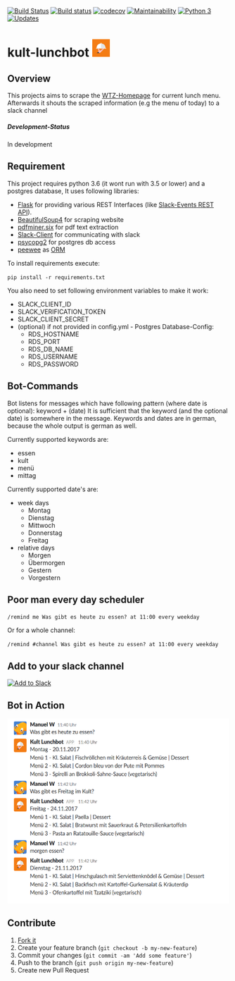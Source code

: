 [![Build Status](https://travis-ci.org/WtfJoke/kult-lunchbot.svg?branch=develop)](https://travis-ci.org/WtfJoke/kult-lunchbot)  [![Build status](https://ci.appveyor.com/api/projects/status/pwxgn4mpgrue13mb?svg=true)](https://ci.appveyor.com/project/WtfJoke/kult-lunchbot) 
[![codecov](https://codecov.io/gh/WtfJoke/kult-lunchbot/branch/develop/graph/badge.svg)](https://codecov.io/gh/WtfJoke/kult-lunchbot) [![Maintainability](https://api.codeclimate.com/v1/badges/4911a6d625e8bc609577/maintainability)](https://codeclimate.com/github/WtfJoke/kult-lunchbot/maintainability)
[![Python 3](https://pyup.io/repos/github/WtfJoke/kult-lunchbot/python-3-shield.svg)](https://pyup.io/repos/github/WtfJoke/kult-lunchbot/)
[![Updates](https://pyup.io/repos/github/WtfJoke/kult-lunchbot/shield.svg)](https://pyup.io/repos/github/WtfJoke/kult-lunchbot/) 

# kult-lunchbot [<img src="https://raw.githubusercontent.com/WtfJoke/kult-lunchbot/master/resources/icons/lunchbot_icon_fullbackground.png" width="40" height="40">](https://lunchbot-hn.slack.com/apps/A7YE00YBE-kult-lunchbot?page=1)

## Overview
This projects aims to scrape the [WTZ-Homepage](http://wtz-tagungszentrum.de) for current lunch menu.
Afterwards it shouts the scraped information (e.g the menu of today) to a slack channel

##### Development-Status
In development

## Requirement
This project requires python 3.6 (it wont run with 3.5 or lower) and a postgres database,
It uses following libraries:
* [Flask](http://flask.pocoo.org/) for providing various REST Interfaces (like [Slack-Events REST API](https://api.slack.com/events-api)).
* [BeautifulSoup4](https://pypi.python.org/pypi/beautifulsoup4) for scraping website
* [pdfminer.six](https://github.com/pdfminer/pdfminer.six) for pdf text extraction
* [Slack-Client](https://github.com/slackapi/python-slackclient) for communicating with slack
* [psycopg2](http://initd.org/psycopg/) for postgres db access
* [peewee](http://docs.peewee-orm.com/en/latest/) as [ORM](https://en.wikipedia.org/wiki/Object-relational_mapping)


To install requirements execute:

`pip install -r requirements.txt`

You also need to set following environment variables to make it work:
* SLACK_CLIENT_ID
* SLACK_VERIFICATION_TOKEN
* SLACK_CLIENT_SECRET
* (optional) if not provided in config.yml - Postgres Database-Config:
    * RDS_HOSTNAME
    * RDS_PORT
    * RDS_DB_NAME
    * RDS_USERNAME
    * RDS_PASSWORD

## Bot-Commands
Bot listens for messages which have following pattern (where date is optional): keyword + (date)
It is sufficient that the keyword (and the optional date) is somewhere in the message.
Keywords and dates are in german, because the whole output is german as well.

Currently supported keywords are:
* essen
* kult
* menü
* mittag

Currently supported date's are:
* week days
  * Montag
  * Dienstag
  * Mittwoch
  * Donnerstag
  * Freitag
* relative days
  * Morgen
  * Übermorgen
  * Gestern
  * Vorgestern
  
## Poor man every day scheduler
`/remind me Was gibt es heute zu essen? at 11:00 every weekday`

Or for a whole channel:

`/remind #channel Was gibt es heute zu essen? at 11:00 every weekday`


## Add to your slack channel
[![Add to Slack](https://platform.slack-edge.com/img/add_to_slack.png)](https://slack.com/oauth/authorize?scope=bot&client_id=269973088388.270476032388)

## Bot in Action
<img src="https://github.com/WtfJoke/kult-lunchbot/raw/master/resources/app_screenshot.png" width="587" height="420"> 


## Contribute

1. [Fork it](https://github.com/WtfJoke/kult-lunchbot#fork-destination-box)
2. Create your feature branch (`git checkout -b my-new-feature`)
3. Commit your changes (`git commit -am 'Add some feature'`)
4. Push to the branch (`git push origin my-new-feature`)
5. Create new Pull Request
